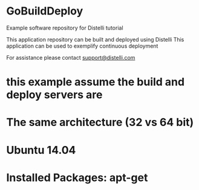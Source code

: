 GoBuildDeploy
=============

Example software repository for Distelli tutorial

This application repository can be built and deployed using Distelli
This application can be used to exemplify continuous deployment

For assistance please contact support@distelli.com

  # this example assume the build and deploy servers are 
  # The same architecture (32 vs 64 bit)
  # Ubuntu 14.04 
  # Installed Packages: apt-get

